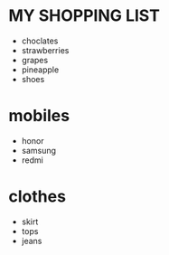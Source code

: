 # MY SHOPPING LIST

- choclates
- strawberries
- grapes
- pineapple
- shoes 
# mobiles 
- honor
- samsung
- redmi
# clothes 
 - skirt 
 - tops
 - jeans 
